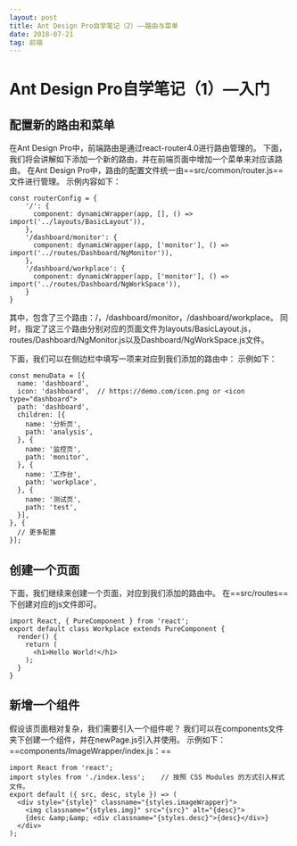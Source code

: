 ```yaml
---
layout: post
title: Ant Design Pro自学笔记（2）——路由与菜单
date: 2018-07-21 
tag: 前端
---
```


# Ant Design Pro自学笔记（1）—入门

## 配置新的路由和菜单

在Ant Design Pro中，前端路由是通过react-router4.0进行路由管理的。 
下面，我们将会讲解如下添加一个新的路由，并在前端页面中增加一个菜单来对应该路由。 
在Ant Design Pro中，路由的配置文件统一由==src/common/router.js==文件进行管理。 
示例内容如下：

```
const routerConfig = {
    '/': {
      component: dynamicWrapper(app, [], () => import('../layouts/BasicLayout')),
    },
    '/dashboard/monitor': {
      component: dynamicWrapper(app, ['monitor'], () => import('../routes/Dashboard/NgMonitor')),
    },
    '/dashboard/workplace': {
      component: dynamicWrapper(app, ['monitor'], () => import('../routes/Dashboard/NgWorkSpace')),
    }
}
```
其中，包含了三个路由：/，/dashboard/monitor，/dashboard/workplace。 
同时，指定了这三个路由分别对应的页面文件为layouts/BasicLayout.js，routes/Dashboard/NgMonitor.js以及Dashboard/NgWorkSpace.js文件。

下面，我们可以在侧边栏中填写一项来对应到我们添加的路由中： 
示例如下：


```
const menuData = [{
  name: 'dashboard',
  icon: 'dashboard',  // https://demo.com/icon.png or <icon type="dashboard">
  path: 'dashboard',
  children: [{
    name: '分析页',
    path: 'analysis',
  }, {
    name: '监控页',
    path: 'monitor',
  }, {
    name: '工作台',
    path: 'workplace',
  }, {
    name: '测试页',
    path: 'test',
  }],
}, {
  // 更多配置
}];
```

## 创建一个页面
下面，我们继续来创建一个页面，对应到我们添加的路由中。 
在==src/routes==下创建对应的js文件即可。 


```
import React, { PureComponent } from 'react';
export default class Workplace extends PureComponent {
  render() {
    return (
      <h1>Hello World!</h1>
    );
  }
}
```


## 新增一个组件

假设该页面相对复杂，我们需要引入一个组件呢？ 
我们可以在components文件夹下创建一个组件，并在newPage.js引入并使用。 
示例如下： 
==components/ImageWrapper/index.js：==

```
import React from 'react';
import styles from './index.less';    // 按照 CSS Modules 的方式引入样式文件。
export default ({ src, desc, style }) => (
  <div style="{style}" classname="{styles.imageWrapper}">
    <img classname="{styles.img}" src="{src}" alt="{desc}">
    {desc &amp;&amp; <div classname="{styles.desc}">{desc}</div>}
  </div>
);
```
